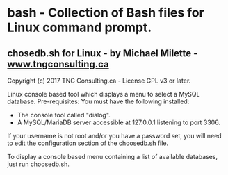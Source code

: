 # bash - Collection of Bash files for Linux command prompt.

chosedb.sh for Linux - by Michael Milette - www.tngconsulting.ca
------------------------------------------------------
Copyright (c) 2017 TNG Consulting.ca - License GPL v3 or later.

Linux console based tool which displays a menu to select a MySQL database.
Pre-requisites: You must have the following installed:
* The console tool called "dialog".
* A MySQL/MariaDB server accessible at 127.0.0.1 listening to port 3306.

If your username is not root and/or you have a password set, you will need to edit the configuration section of the choosedb.sh file.

To display a console based menu containing a list of available databases, just run choosedb.sh.
